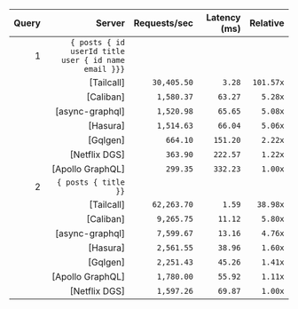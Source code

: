 <!-- PERFORMANCE_RESULTS_START -->

| Query | Server | Requests/sec | Latency (ms) | Relative |
|-------:|--------:|--------------:|--------------:|---------:|
| 1 | `{ posts { id userId title user { id name email }}}` |
|| [Tailcall] | `30,405.50` | `3.28` | `101.57x` |
|| [Caliban] | `1,580.37` | `63.27` | `5.28x` |
|| [async-graphql] | `1,520.98` | `65.65` | `5.08x` |
|| [Hasura] | `1,514.63` | `66.04` | `5.06x` |
|| [Gqlgen] | `664.10` | `151.20` | `2.22x` |
|| [Netflix DGS] | `363.90` | `222.57` | `1.22x` |
|| [Apollo GraphQL] | `299.35` | `332.23` | `1.00x` |
| 2 | `{ posts { title }}` |
|| [Tailcall] | `62,263.70` | `1.59` | `38.98x` |
|| [Caliban] | `9,265.75` | `11.12` | `5.80x` |
|| [async-graphql] | `7,599.67` | `13.16` | `4.76x` |
|| [Hasura] | `2,561.55` | `38.96` | `1.60x` |
|| [Gqlgen] | `2,251.43` | `45.26` | `1.41x` |
|| [Apollo GraphQL] | `1,780.00` | `55.92` | `1.11x` |
|| [Netflix DGS] | `1,597.26` | `69.87` | `1.00x` |

<!-- PERFORMANCE_RESULTS_END -->
